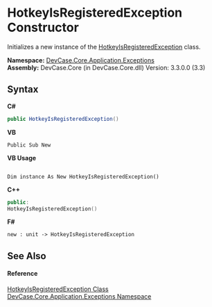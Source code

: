 # HotkeyIsRegisteredException Constructor 
 

Initializes a new instance of the <a href="T_DevCase_Core_Application_Exceptions_HotkeyIsRegisteredException">HotkeyIsRegisteredException</a> class.

**Namespace:**&nbsp;<a href="N_DevCase_Core_Application_Exceptions">DevCase.Core.Application.Exceptions</a><br />**Assembly:**&nbsp;DevCase.Core (in DevCase.Core.dll) Version: 3.3.0.0 (3.3)

## Syntax

**C#**<br />
``` C#
public HotkeyIsRegisteredException()
```

**VB**<br />
``` VB
Public Sub New
```

**VB Usage**<br />
``` VB Usage

Dim instance As New HotkeyIsRegisteredException()
```

**C++**<br />
``` C++
public:
HotkeyIsRegisteredException()
```

**F#**<br />
``` F#
new : unit -> HotkeyIsRegisteredException
```


## See Also


#### Reference
<a href="T_DevCase_Core_Application_Exceptions_HotkeyIsRegisteredException">HotkeyIsRegisteredException Class</a><br /><a href="N_DevCase_Core_Application_Exceptions">DevCase.Core.Application.Exceptions Namespace</a><br />
